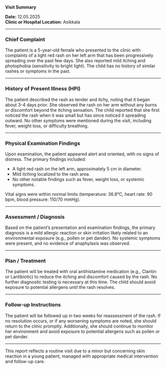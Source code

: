 

**Visit Summary**

**Date:** 12.05.2025  
**Clinic or Hospital Location:** Asikkala  

---

### **Chief Complaint**
The patient is a 5-year-old female who presented to the clinic with complaints of a light red rash on her left arm that has been progressively spreading over the past few days. She also reported mild itching and photophobia (sensitivity to bright light). The child has no history of similar rashes or symptoms in the past.

---

### **History of Present Illness (HPI)**
The patient described the rash as tender and itchy, noting that it began about 3-4 days prior. She observed the rash on her arm without any burns or discomfort beyond the itching sensation. The child reported that she first noticed the rash when it was small but has since noticed it spreading outward. No other symptoms were mentioned during the visit, including fever, weight loss, or difficulty breathing.

---

### **Physical Examination Findings**
Upon examination, the patient appeared alert and oriented, with no signs of distress. The primary findings included:
- A light red rash on the left arm, approximately 5 cm in diameter.
- Mild itching localized to the rash area.
- No other notable findings such as fever, weight loss, or systemic symptoms.

Vital signs were within normal limits (temperature: 36.8°C, heart rate: 90 bpm, blood pressure: 110/70 mmHg).

---

### **Assessment / Diagnosis**
Based on the patient’s presentation and examination findings, the primary diagnosis is a mild allergic reaction or skin irritation likely related to an environmental exposure (e.g., pollen or pet dander). No systemic symptoms were present, and no evidence of anaphylaxis was observed.

---

### **Plan / Treatment**
The patient will be treated with oral antihistamine medication (e.g., Claritin or Lantibiotic) to reduce the itching and discomfort caused by the rash. No further diagnostic testing is necessary at this time. The child should avoid exposure to potential allergens until the rash resolves.

---

### **Follow-up Instructions**
The patient will be followed up in two weeks for reassessment of the rash. If no resolution occurs, or if any worsening symptoms are noted, she should return to the clinic promptly. Additionally, she should continue to monitor her environment and avoid exposure to potential allergens such as pollen or pet dander.

---

This report reflects a routine visit due to a minor but concerning skin reaction in a young patient, managed with appropriate medical intervention and follow-up care.